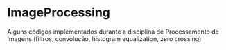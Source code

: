 # ImageProcessing
Alguns códigos implementados durante a disciplina de Processamento de Imagens (filtros, convolução, histogram equalization, zero crossing)
